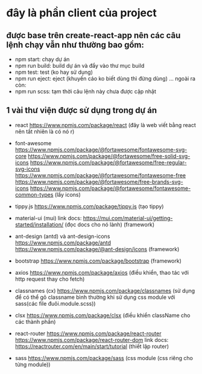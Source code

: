 # đây là phần client của project
## được base trên create-react-app nên các câu lệnh chạy vẫn như thường bao gồm:
- npm start: chạy dự án
- npm run build: build dự án và đẩy vào thư mục build
- npm test: test (ko hay sử dụng)
- npm run eject: eject (khuyến cáo ko biết dùng thì đừng dùng)
...
ngoài ra còn:
- npm run scss: tạm thời câu lệnh này chưa được cập nhật

## 1 vài thư viện được sử dụng trong dự án
- react
https://www.npmjs.com/package/react
(đây là web viết bằng react nên tất nhiên là có nó r)

- font-awesome
https://www.npmjs.com/package/@fortawesome/fontawesome-svg-core
https://www.npmjs.com/package/@fortawesome/free-solid-svg-icons
https://www.npmjs.com/package/@fortawesome/free-regular-svg-icons
https://www.npmjs.com/package/@fortawesome/fontawesome-free
https://www.npmjs.com/package/@fortawesome/free-brands-svg-icons
https://www.npmjs.com/package/@fortawesome/fontawesome-common-types
(lấy icons)

- tippy.js
https://www.npmjs.com/package/tippy.js
(tạo tippy)

- material-ui (mui)
link docs: https://mui.com/material-ui/getting-started/installation/ (đọc docs cho nó lành)
(framework)

- ant-design (antd) và ant-design-icons
https://www.npmjs.com/package/antd
https://www.npmjs.com/package/@ant-design/icons
(framework)

- bootstrap
https://www.npmjs.com/package/bootstrap
(framework)

- axios
https://www.npmjs.com/package/axios
(điều khiển, thao tác với http request thay cho fetch)

- classnames (cx)
https://www.npmjs.com/package/classnames
(sử dụng để có thể gõ classname bình thường khi sử dụng css module với sass(các file đuôi.module.scss))

- clsx
https://www.npmjs.com/package/clsx
(điều khiển className cho các thành phần)

- react-router
https://www.npmjs.com/package/react-router
https://www.npmjs.com/package/react-router-dom
link docs: https://reactrouter.com/en/main/start/tutorial
(thiết lập router)

- sass
https://www.npmjs.com/package/sass
(css module (css riêng cho từng module))

